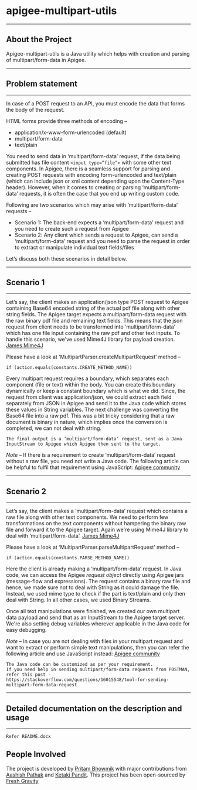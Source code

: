 # apigee-multipart-utils
------------------
About the Project
------------------

Apigee-multipart-utils is a Java utility which helps with creation and parsing of multipart/form-data in Apigee.

------------------------
## Problem statement
------------------------
In case of a POST request to an API, you must encode the data that forms the body of the request.

HTML forms provide three methods of encoding –
  * application/x-www-form-urlencoded (default)
  * multipart/form-data
  * text/plain

You need to send data in ‘multipart/form-data’ request, if the data being submitted has file content `<input type=”file”>` with some other text components.
In Apigee, there is a seamless support for parsing and creating POST requests with encoding form-urlencoded and text/plain (which can include json or xml content depending upon the Content-Type header). However, when it comes to creating or parsing ‘multipart/form-data’ requests, it is often the case that you end up writing custom code.

Following are two scenarios which may arise with ‘multipart/form-data‘ requests –
  * Scenario 1: The back-end expects a ‘multipart/form-data’ request and you need to create such a request from Apigee
  * Scenario 2: Any client which sends a request to Apigee, can send a ‘multipart/form-data’ request and you need to parse the request in order to extract or manipulate individual text fields/files

Let’s discuss both these scenarios in detail below.

------------------------
## Scenario 1
------------------------

Let’s say, the client makes an application/json type POST request to Apigee containing Base64 encoded string of the actual pdf file along with other string fields. The Apigee target expects a multipart/form-data request with the raw binary pdf file and remaining text fields.
This means that the json request from client needs to be transformed into ‘multipart/form-data’ which has one file input containing the raw pdf and other text inputs.
To handle this scenario, we've used Mime4J library for payload creation.
[James Mime4J](https://github.com/apache/james-mime4j)

Please have a look at ‘MultipartParser.createMultipartRequest’ method –

```
if (action.equals(constants.CREATE_METHOD_NAME))
```
Every multipart request requires a boundary, which separates each component (file or text) within the body. You can create this boundary dynamically or keep a constant boundary which is what we did.
Since, the request from client was application/json, we could extract each field separately from JSON in Apigee and send it to the Java code which stores these values in String variables.
The next challenge was converting the Base64 file into a raw pdf. This was a bit tricky considering that a raw document is binary in nature, which implies once the conversion is completed, we can not deal with string.

```
The final output is a ‘multipart/form-data’ request, sent as a Java InputStream to Apigee which Apigee then sent to the target.
```

*Note* – If there is a requirement to create ‘multipart/form-data’ request without a raw file, you need not write a Java code. The following article can be helpful to fulfil that requirement using JavaScript:
[Apigee community](https://community.apigee.com/questions/25630/need-to-send-a-request-to-a-service-with-contentty.html)

------------------------
## Scenario 2
------------------------

Let’s say, the client makes a ‘multipart/form-data’ request which contains a raw file along with other text components. We need to perform few transformations on the text components without hampering the binary raw file and forward it to the Apigee target.
Again we're using Mime4J library to deal with ‘multipart/form-data’.
[James Mime4J](https://github.com/apache/james-mime4j)

Please have a look at ‘MultipartParser.parseMultipartRequest’ method –

```
if (action.equals(constants.PARSE_METHOD_NAME))
```
Here the client is already making a ‘multipart/form-data’ request. In Java code, we can access the Apigee *request object* directly using Apigee jars (message-flow and expressions). The request contains a binary raw file and hence, we made sure not to deal with String as it could damage the file. Instead, we used mime type to check if the part is text/plain and only then deal with String. In all other cases, we used Binary Streams.

Once all text manipulations were finished, we created our own multipart data payload and send that as an InputStream to the Apigee target server. We're also setting debug variables wherever applicable in the Java code for easy debugging.

*Note* – In case you are not dealing with files in your multipart request and want to extract or perform simple text manipulations, then you can refer the following article and use JavaScript instead:
[Apigee community](https://community.apigee.com/questions/36743/how-to-extract-multipartform-data-from-post-reques.html)

```
The Java code can be customized as per your requirement.
If you need help in sending multipart/form-data requests from POSTMAN, refer this post -
https://stackoverflow.com/questions/16015548/tool-for-sending-multipart-form-data-request
```

------------------------------------------------------
## Detailed documentation on the description and usage
------------------------------------------------------
```
Refer README.docx
```
People Involved
------------------------

The project is developed by [Pritam Bhowmik](https://github.com/pbofficial) with major contributions from [Aashish Pathak](https://github.com/aashish-pathak) and [Ketaki Pandit](https://github.com/ketakipandit26). This project has been open-sourced by [Fresh Gravity](http://www.freshgravity.com/)
